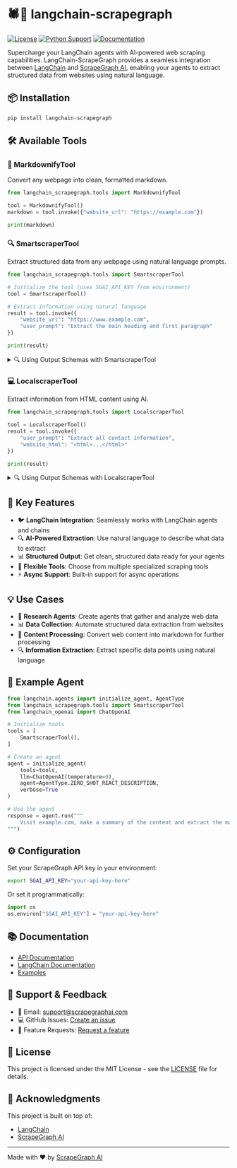 # 🕷️🦜 langchain-scrapegraph

[![License](https://img.shields.io/badge/License-MIT-blue.svg)](https://opensource.org/licenses/MIT)
[![Python Support](https://img.shields.io/pypi/pyversions/langchain-scrapegraph.svg)](https://pypi.org/project/langchain-scrapegraph/)
[![Documentation](https://img.shields.io/badge/Documentation-Latest-green)](https://scrapegraphai.com/docs)

Supercharge your LangChain agents with AI-powered web scraping capabilities. LangChain-ScrapeGraph provides a seamless integration between [LangChain](https://github.com/langchain-ai/langchain) and [ScrapeGraph AI](https://scrapegraphai.com), enabling your agents to extract structured data from websites using natural language.

## 📦 Installation

```bash
pip install langchain-scrapegraph
```

## 🛠️ Available Tools

### 📝 MarkdownifyTool
Convert any webpage into clean, formatted markdown.

```python
from langchain_scrapegraph.tools import MarkdownifyTool

tool = MarkdownifyTool()
markdown = tool.invoke({"website_url": "https://example.com"})

print(markdown)
```

### 🔍 SmartscraperTool
Extract structured data from any webpage using natural language prompts.

```python
from langchain_scrapegraph.tools import SmartscraperTool

# Initialize the tool (uses SGAI_API_KEY from environment)
tool = SmartscraperTool()

# Extract information using natural language
result = tool.invoke({
    "website_url": "https://www.example.com",
    "user_prompt": "Extract the main heading and first paragraph"
})

print(result)
```

<details>
<summary>🔍 Using Output Schemas with SmartscraperTool</summary>

You can define the structure of the output using Pydantic models:

```python
from typing import List
from pydantic import BaseModel, Field
from langchain_scrapegraph.tools import SmartscraperTool

class WebsiteInfo(BaseModel):
    title: str = Field(description="The main title of the webpage")
    description: str = Field(description="The main description or first paragraph")
    urls: List[str] = Field(description="The URLs inside the webpage")

# Initialize with schema
tool = SmartscraperTool(llm_output_schema=WebsiteInfo)

# The output will conform to the WebsiteInfo schema
result = tool.invoke({
    "website_url": "https://www.example.com",
    "user_prompt": "Extract the website information"
})

print(result)
# {
#     "title": "Example Domain",
#     "description": "This domain is for use in illustrative examples...",
#     "urls": ["https://www.iana.org/domains/example"]
# }
```
</details>

### 💻 LocalscraperTool
Extract information from HTML content using AI.

```python
from langchain_scrapegraph.tools import LocalscraperTool

tool = LocalscraperTool()
result = tool.invoke({
    "user_prompt": "Extract all contact information",
    "website_html": "<html>...</html>"
})

print(result)
```

<details>
<summary>🔍 Using Output Schemas with LocalscraperTool</summary>

You can define the structure of the output using Pydantic models:

```python
from typing import Optional
from pydantic import BaseModel, Field
from langchain_scrapegraph.tools import LocalscraperTool

class CompanyInfo(BaseModel):
    name: str = Field(description="The company name")
    description: str = Field(description="The company description")
    email: Optional[str] = Field(description="Contact email if available")
    phone: Optional[str] = Field(description="Contact phone if available")

# Initialize with schema
tool = LocalscraperTool(llm_output_schema=CompanyInfo)

html_content = """
<html>
    <body>
        <h1>TechCorp Solutions</h1>
        <p>We are a leading AI technology company.</p>
        <div class="contact">
            <p>Email: contact@techcorp.com</p>
            <p>Phone: (555) 123-4567</p>
        </div>
    </body>
</html>
"""

# The output will conform to the CompanyInfo schema
result = tool.invoke({
    "website_html": html_content,
    "user_prompt": "Extract the company information"
})

print(result)
# {
#     "name": "TechCorp Solutions",
#     "description": "We are a leading AI technology company.",
#     "email": "contact@techcorp.com",
#     "phone": "(555) 123-4567"
# }
```
</details>

## 🌟 Key Features

- 🐦 **LangChain Integration**: Seamlessly works with LangChain agents and chains
- 🔍 **AI-Powered Extraction**: Use natural language to describe what data to extract
- 📊 **Structured Output**: Get clean, structured data ready for your agents
- 🔄 **Flexible Tools**: Choose from multiple specialized scraping tools
- ⚡ **Async Support**: Built-in support for async operations

## 💡 Use Cases

- 📖 **Research Agents**: Create agents that gather and analyze web data
- 📊 **Data Collection**: Automate structured data extraction from websites
- 📝 **Content Processing**: Convert web content into markdown for further processing
- 🔍 **Information Extraction**: Extract specific data points using natural language

## 🤖 Example Agent

```python
from langchain.agents import initialize_agent, AgentType
from langchain_scrapegraph.tools import SmartscraperTool
from langchain_openai import ChatOpenAI

# Initialize tools
tools = [
    SmartscraperTool(),
]

# Create an agent
agent = initialize_agent(
    tools=tools,
    llm=ChatOpenAI(temperature=0),
    agent=AgentType.ZERO_SHOT_REACT_DESCRIPTION,
    verbose=True
)

# Use the agent
response = agent.run("""
    Visit example.com, make a summary of the content and extract the main heading and first paragraph
""")
```

## ⚙️ Configuration

Set your ScrapeGraph API key in your environment:
```bash
export SGAI_API_KEY="your-api-key-here"
```

Or set it programmatically:
```python
import os
os.environ["SGAI_API_KEY"] = "your-api-key-here"
```

## 📚 Documentation

- [API Documentation](https://scrapegraphai.com/docs)
- [LangChain Documentation](https://python.langchain.com/docs/get_started/introduction.html)
- [Examples](examples/)

## 💬 Support & Feedback

- 📧 Email: support@scrapegraphai.com
- 💻 GitHub Issues: [Create an issue](https://github.com/ScrapeGraphAI/langchain-scrapegraph/issues)
- 🌟 Feature Requests: [Request a feature](https://github.com/ScrapeGraphAI/langchain-scrapegraph/issues/new)

## 📄 License

This project is licensed under the MIT License - see the [LICENSE](LICENSE) file for details.

## 🙏 Acknowledgments

This project is built on top of:
- [LangChain](https://github.com/langchain-ai/langchain)
- [ScrapeGraph AI](https://scrapegraphai.com)

---

Made with ❤️ by [ScrapeGraph AI](https://scrapegraphai.com)
